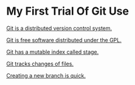 # My First Trial Of Git Use

<u>Git is a distributed version control system.</u> 

<u>Git is free software distributed under the GPL.</u> 

<u>Git has a mutable index called stage.</u> 

<u>Git tracks changes of files.</u> 

<u>Creating a new branch is quick.</u> 